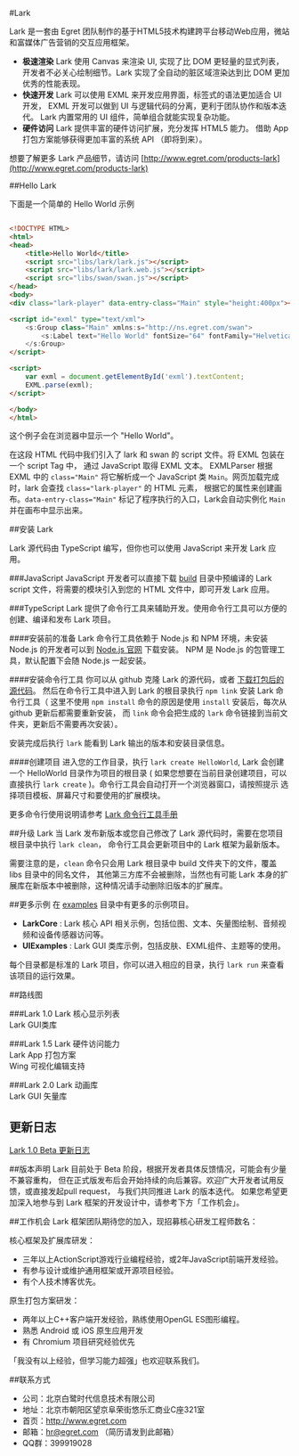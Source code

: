 #Lark

Lark 是一套由 Egret 团队制作的基于HTML5技术构建跨平台移动Web应用，微站和富媒体广告营销的交互应用框架。

* **极速渲染** Lark 使用 Canvas 来渲染 UI, 实现了比 DOM 更轻量的显式列表，
    开发者不必关心绘制细节。Lark 实现了全自动的脏区域渲染达到比 DOM 更加优秀的性能表现。
* **快速开发** Lark 可以使用 EXML 来开发应用界面，标签式的语法更加适合 UI 开发，
  EXML 开发可以做到 UI 与逻辑代码的分离，更利于团队协作和版本迭代。
  Lark 内置常用的 UI 组件，简单组合就能实现复杂功能。
* **硬件访问** Lark 提供丰富的硬件访问扩展，充分发挥 HTML5 能力。
  借助 App 打包方案能够获得更加丰富的系统 API （即将到来）。

想要了解更多 Lark 产品细节，请访问 [http://www.egret.com/products-lark](http://www.egret.com/products-lark)


##Hello Lark

下面是一个简单的 Hello World 示例

```html

<!DOCTYPE HTML>
<html>
<head>
    <title>Hello World</title>
    <script src="libs/lark/lark.js"></script>
    <script src="libs/lark/lark.web.js"></script>
    <script src="libs/swan/swan.js"></script>
</head>
<body>
<div class="lark-player" data-entry-class="Main" style="height:400px"></div>

<script id="exml" type="text/xml">
    <s:Group class="Main" xmlns:s="http://ns.egret.com/swan">
        <s:Label text="Hello World" fontSize="64" fontFamily="Helvetica, Arial" left="150"/>
    </s:Group>
</script>

<script>
    var exml = document.getElementById('exml').textContent;
    EXML.parse(exml);
</script>

</body>
</html>

```
这个例子会在浏览器中显示一个 "Hello World"。

在这段 HTML 代码中我们引入了 lark 和 swan 的 script 文件。将 EXML 包装在一个 script Tag 中，
通过 JavaScript 取得 EXML 文本。 EXMLParser 根据 EXML 中的 `class="Main"` 将它解析成一个
JavaScript 类 `Main`。网页加载完成时，lark 会查找 `class="lark-player"` 的 HTML 元素，
根据它的属性来创建画布。`data-entry-class="Main"` 标记了程序执行的入口，Lark会自动实例化 `Main`
并在画布中显示出来。



##安装 Lark

Lark 源代码由 TypeScript 编写，但你也可以使用 JavaScript 来开发 Lark 应用。

###JavaScript
JavaScript 开发者可以直接下载 [build](https://github.com/egret-labs/Lark/tree/master/build)
目录中预编译的 Lark script 文件，将需要的模块引入到您的 HTML 文件中，即可开发 Lark 应用。

###TypeScript
Lark 提供了命令行工具来辅助开发。使用命令行工具可以方便的创建、编译和发布 Lark 项目。

####安装前的准备
Lark 命令行工具依赖于 Node.js 和 NPM 环境，未安装 Node.js 的开发者可以到 [Node.js 官网](https://nodejs.org/) 下载安装。
NPM 是 Node.js 的包管理工具，默认配置下会随 Node.js 一起安装。

####安装命令行工具
你可以从 github 克隆 Lark 的源代码，或者 [下载打包后的源代码](https://github.com/egret-labs/Lark/archive/master.zip)。
然后在命令行工具中进入到 Lark 的根目录执行 `npm link` 安装 Lark 命令行工具（
这里不使用 `npm install` 命令的原因是使用 `install` 安装后，每次从 github 更新后都需要重新安装，
而 `link` 命令会把生成的 `lark` 命令链接到当前文件夹，更新后不需要再次安装）。

安装完成后执行 `lark` 能看到 Lark 输出的版本和安装目录信息。

####创建项目
进入您的工作目录，执行 `lark create HelloWorld`, Lark 会创建一个 HelloWorld 目录作为项目的根目录
( 如果您想要在当前目录创建项目，可以直接执行 `lark create` )。命令行工具会自动打开一个浏览器窗口，请按照提示
选择项目模板、屏幕尺寸和要使用的扩展模块。

更多命令行使用说明请参考 [Lark 命令行工具手册](https://github.com/egret-labs/Lark/blob/master/docs/cmd-tools.md)

##升级 Lark
当 Lark 发布新版本或您自己修改了 Lark 源代码时，需要在您项目根目录中执行 `lark clean`， 命令行工具会更新项目中的 Lark 框架为最新版本。

需要注意的是，`clean` 命令只会用 Lark 根目录中 build 文件夹下的文件，覆盖 libs 目录中的同名文件，
其他第三方库不会被删除，当然也有可能 Lark 本身的扩展库在新版本中被删除，这种情况请手动删除旧版本的扩展库。

##更多示例
在 [examples](https://github.com/egret-labs/Lark/tree/master/examples) 目录中有更多的示例项目。
* **LarkCore** :  Lark 核心 API 相关示例，包括位图、文本、矢量图绘制、音频视频和设备传感器访问等。
* **UIExamples** :  Lark GUI 类库示例，包括皮肤、EXML组件、主题等的使用。

每个目录都是标准的 Lark 项目，你可以进入相应的目录，执行 `lark run` 来查看该项目的运行效果。

##路线图

###Lark 1.0
Lark 核心显示列表
<br/>Lark GUI类库

###Lark 1.5
Lark 硬件访问能力
<br/>Lark App 打包方案
<br/>Wing 可视化编辑支持

###Lark 2.0
Lark 动画库
<br/>Lark GUI 矢量库


## 更新日志

[Lark 1.0 Beta 更新日志](docs/release-notes/1.0-beta-cn.md)

##版本声明
Lark 目前处于 Beta 阶段，根据开发者具体反馈情况，可能会有少量不兼容重构，
但在正式版发布后会开始持续的向后兼容。欢迎广大开发者试用反馈，或直接发起pull request，
与我们共同推进 Lark 的版本迭代。
如果您希望更加深入地参与到 Lark 框架的开发设计中，请参考下方「工作机会」。

##工作机会
Lark 框架团队期待您的加入，现招募核心研发工程师数名：

核心框架及扩展库研发：
* 三年以上ActionScript游戏行业编程经验，或2年JavaScript前端开发经验。
* 有参与设计或维护通用框架或开源项目经验。
* 有个人技术博客优先。

原生打包方案研发：
* 两年以上C++客户端开发经验，熟练使用OpenGL ES图形编程。
* 熟悉 Android 或 iOS 原生应用开发
* 有 Chromium 项目研究经验优先

「我没有以上经验，但学习能力超强」也欢迎联系我们。

##联系方式
* 公司：北京白鹭时代信息技术有限公司
* 地址：北京市朝阳区望京阜荣街悠乐汇商业C座321室
* 首页：http://www.egret.com
* 邮箱：hr@egret.com （简历请发到此邮箱）
* QQ群：399919028

